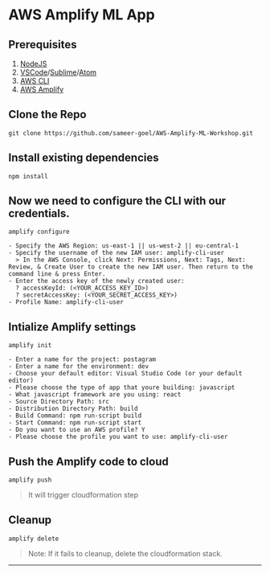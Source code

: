 # AWS Amplify ML App

## Prerequisites

1. [NodeJS](https://nodejs.org/en/)
2. [VSCode](https://code.visualstudio.com/)/[Sublime](https://www.sublimetext.com/)/[Atom](https://flight-manual.atom.io/getting-started/sections/installing-atom/)
3. [AWS CLI](https://docs.aws.amazon.com/cli/latest/userguide/install-cliv2.html)
4. [AWS Amplify](https://docs.amplify.aws/cli/start/install)

## Clone the Repo

`git clone https://github.com/sameer-goel/AWS-Amplify-ML-Workshop.git`

## Install existing dependencies

`npm install`

## Now we need to configure the CLI with our credentials.

```
amplify configure

- Specify the AWS Region: us-east-1 || us-west-2 || eu-central-1
- Specify the username of the new IAM user: amplify-cli-user
  > In the AWS Console, click Next: Permissions, Next: Tags, Next: Review, & Create User to create the new IAM user. Then return to the command line & press Enter.
- Enter the access key of the newly created user:
  ? accessKeyId: (<YOUR_ACCESS_KEY_ID>)
  ? secretAccessKey: (<YOUR_SECRET_ACCESS_KEY>)
- Profile Name: amplify-cli-user
```

## Intialize Amplify settings

```
amplify init

- Enter a name for the project: postagram
- Enter a name for the environment: dev
- Choose your default editor: Visual Studio Code (or your default editor)
- Please choose the type of app that youre building: javascript
- What javascript framework are you using: react
- Source Directory Path: src
- Distribution Directory Path: build
- Build Command: npm run-script build
- Start Command: npm run-script start
- Do you want to use an AWS profile? Y
- Please choose the profile you want to use: amplify-cli-user
```

## Push the Amplify code to cloud

`amplify push`

> It will trigger cloudformation step

## Cleanup

`amplify delete`

> Note: If it fails to cleanup, delete the cloudformation stack.

<hr />
